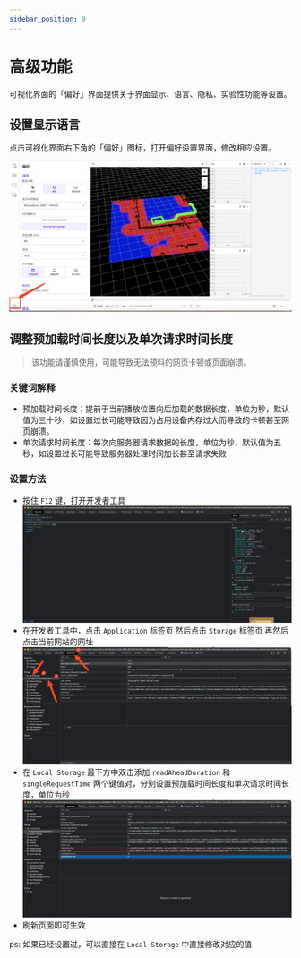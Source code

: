 ```yaml
---
sidebar_position: 9
---
```



# 高级功能

可视化界面的「偏好」界面提供关于界面显示、语言、隐私、实验性功能等设置。

## 设置显示语言

点击可视化界面右下角的「偏好」图标，打开偏好设置界面，修改相应设置。

![viz-preferences-1](../img/viz-preferences-1.png)

## 调整预加载时间长度以及单次请求时间长度
> 该功能请谨慎使用，可能导致无法预料的网页卡顿或页面崩溃。

### 关键词解释
- 预加载时间长度：提前于当前播放位置向后加载的数据长度，单位为秒，默认值为三十秒，如设置过长可能导致因为占用设备内存过大而导致的卡顿甚至网页崩溃。
- 单次请求时间长度：每次向服务器请求数据的长度，单位为秒，默认值为五秒，如设置过长可能导致服务器处理时间加长甚至请求失败

### 设置方法
- 按住 `F12` 键，打开开发者工具
  ![open-devtools](../img/open-devtools.png)
- 在开发者工具中，点击 `Application` 标签页 然后点击 `Storage` 标签页 再然后点击当前网站的网址
  ![open-local-storage](../img/open-local-storage.png)
- 在 `Local Storage` 最下方中双击添加 `readAheadDuration` 和 `singleRequestTime` 两个键值对，分别设置预加载时间长度和单次请求时间长度，单位为秒
  ![set-readAheadDuration-and-singleRequestTime-value](../img/set-readAheadDuration-and-singleRequestTime-value.png)
- 刷新页面即可生效

ps: 如果已经设置过，可以直接在 `Local Storage` 中直接修改对应的值